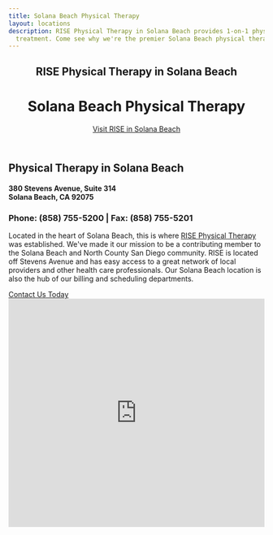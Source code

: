 ```yaml
---
title: Solana Beach Physical Therapy
layout: locations
description: RISE Physical Therapy in Solana Beach provides 1-on-1 physical therapy
  treatment. Come see why we're the premier Solana Beach physical therapy clinic.
---
```


<!-- Solana Beach Location Page -->
  <!-- Header -->
  <header id="solana-beach">
    <div class="container">
      <div class="intro-text">
        <div><h2 class="intro-lead-in">RISE Physical Therapy in Solana Beach</h2></div>
        <div><h1 class="intro-heading">Solana Beach Physical Therapy</h1></div>
        <a href="#location-content" class="page-scroll btn btn-xl">Visit RISE in Solana Beach</a>
      </div>
    </div>
  </header>
  <section id="location-content">
    <div class="container">
      <div class="row">
        <div class="col-lg-6">
          <h2 class="section-heading">Physical Therapy in Solana Beach</h2>
          <h4 class="subheading">380 Stevens Avenue, Suite 314<br> Solana Beach, CA 92075</h4>
          <h3 class="section-subheading text-muted locations">Phone: (858) 755-5200 | Fax: (858) 755-5201</h3>
          <p class="text-muted">Located in the heart of Solana Beach, this is where <a href="/">RISE Physical Therapy</a> was established. We've made it our mission to be a contributing member to the Solana Beach and North County San Diego community. RISE is located off Stevens Avenue and has easy access to a great network of local providers and other health care professionals. Our Solana Beach location is also the hub of our billing and scheduling departments.</p>
          <a href="#contact" class="page-scroll btn btn-xl" id="location-contact-btn">Contact Us Today</a>
        </div>
        <div class="col-lg-6">
          <iframe src="https://www.google.com/maps/embed?pb=!1m14!1m8!1m3!1d3346.3945870592715!2d-117.261459!3d32.993371!3m2!1i1024!2i768!4f13.1!3m3!1m2!1s0x0%3A0x5cebe323bd74e9e2!2sRISE+Physical+Therapy!5e0!3m2!1sen!2sus!4v1487446520621" width="100%" height="450" frameborder="0" style="border:0" allowfullscreen></iframe>
        </div>
      </div>
    </div>
  </section>
